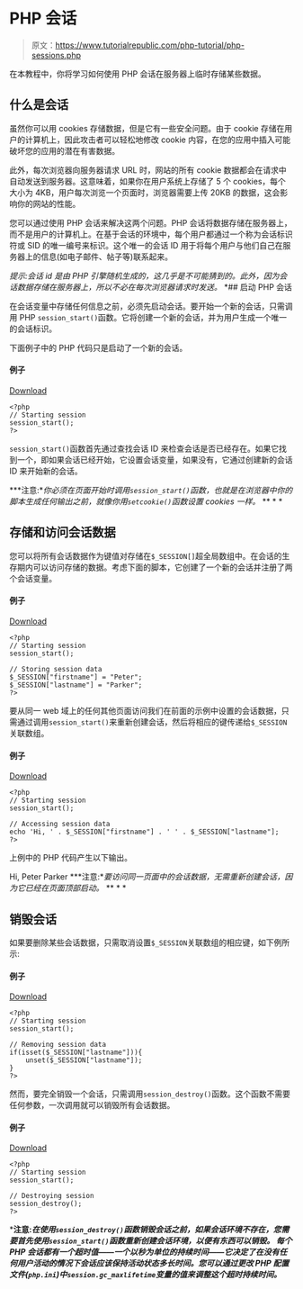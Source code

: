 # PHP 会话

> 原文：<https://www.tutorialrepublic.com/php-tutorial/php-sessions.php>

在本教程中，你将学习如何使用 PHP 会话在服务器上临时存储某些数据。

## 什么是会话

虽然你可以用 cookies 存储数据，但是它有一些安全问题。由于 cookie 存储在用户的计算机上，因此攻击者可以轻松地修改 cookie 内容，在您的应用中插入可能破坏您的应用的潜在有害数据。

此外，每次浏览器向服务器请求 URL 时，网站的所有 cookie 数据都会在请求中自动发送到服务器。这意味着，如果你在用户系统上存储了 5 个 cookies，每个大小为 4KB，用户每次浏览一个页面时，浏览器需要上传 20KB 的数据，这会影响你的网站的性能。

您可以通过使用 PHP 会话来解决这两个问题。PHP 会话将数据存储在服务器上，而不是用户的计算机上。在基于会话的环境中，每个用户都通过一个称为会话标识符或 SID 的唯一编号来标识。这个唯一的会话 ID 用于将每个用户与他们自己在服务器上的信息(如电子邮件、帖子等)联系起来。

 *提示:会话 id 是由 PHP 引擎随机生成的，这几乎是不可能猜到的。此外，因为会话数据存储在服务器上，所以不必在每次浏览器请求时发送。*  *## 启动 PHP 会话

在会话变量中存储任何信息之前，必须先启动会话。要开始一个新的会话，只需调用 PHP `session_start()`函数。它将创建一个新的会话，并为用户生成一个唯一的会话标识。

下面例子中的 PHP 代码只是启动了一个新的会话。

#### 例子

[Download](../examples/bin/download-source.php?topic=php&file=start-a-new-session "Download Source Code")

```
<?php
// Starting session
session_start();
?>
```

`session_start()`函数首先通过查找会话 ID 来检查会话是否已经存在。如果它找到一个，即如果会话已经开始，它设置会话变量，如果没有，它通过创建新的会话 ID 来开始新的会话。

 ***注意:**你必须在页面开始时调用`session_start()`函数，也就是在浏览器中你的脚本生成任何输出之前，就像你用`setcookie()`函数设置 cookies 一样。*  ** * *

## 存储和访问会话数据

您可以将所有会话数据作为键值对存储在`$_SESSION[]`超全局数组中。在会话的生存期内可以访问存储的数据。考虑下面的脚本，它创建了一个新的会话并注册了两个会话变量。

#### 例子

[Download](../examples/bin/download-source.php?topic=php&file=store-data-in-a-session "Download Source Code")

```
<?php
// Starting session
session_start();

// Storing session data
$_SESSION["firstname"] = "Peter";
$_SESSION["lastname"] = "Parker";
?>
```

要从同一 web 域上的任何其他页面访问我们在前面的示例中设置的会话数据，只需通过调用`session_start()`来重新创建会话，然后将相应的键传递给`$_SESSION`关联数组。

#### 例子

[Download](../examples/bin/download-source.php?topic=php&file=access-session-data "Download Source Code")

```
<?php
// Starting session
session_start();

// Accessing session data
echo 'Hi, ' . $_SESSION["firstname"] . ' ' . $_SESSION["lastname"];
?>
```

上例中的 PHP 代码产生以下输出。

Hi, Peter Parker ***注意:**要访问同一页面中的会话数据，无需重新创建会话，因为它已经在页面顶部启动。*  ** * *

## 销毁会话

如果要删除某些会话数据，只需取消设置`$_SESSION`关联数组的相应键，如下例所示:

#### 例子

[Download](../examples/bin/download-source.php?topic=php&file=destroy-session-data "Download Source Code")

```
<?php
// Starting session
session_start();

// Removing session data
if(isset($_SESSION["lastname"])){
    unset($_SESSION["lastname"]);
}
?>
```

然而，要完全销毁一个会话，只需调用`session_destroy()`函数。这个函数不需要任何参数，一次调用就可以销毁所有会话数据。

#### 例子

[Download](../examples/bin/download-source.php?topic=php&file=destroy-a-session "Download Source Code")

```
<?php
// Starting session
session_start();

// Destroying session
session_destroy();
?>
```

 ***注意:**在使用`session_destroy()`函数销毁会话之前，如果会话环境不存在，您需要首先使用`session_start()`函数重新创建会话环境，以便有东西可以销毁。*  *每个 PHP 会话都有一个超时值——一个以秒为单位的持续时间——它决定了在没有任何用户活动的情况下会话应该保持活动状态多长时间。您可以通过更改 PHP 配置文件(`php.ini`)中`session.gc_maxlifetime`变量的值来调整这个超时持续时间。****